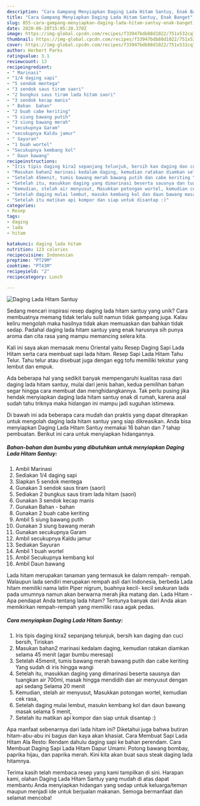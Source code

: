 ```yaml
---
description: "Cara Gampang Menyiapkan Daging Lada Hitam Santuy, Enak Banget"
title: "Cara Gampang Menyiapkan Daging Lada Hitam Santuy, Enak Banget"
slug: 855-cara-gampang-menyiapkan-daging-lada-hitam-santuy-enak-banget
date: 2020-06-20T15:05:20.370Z
image: https://img-global.cpcdn.com/recipes/f33947bdb88d1022/751x532cq70/daging-lada-hitam-santuy-foto-resep-utama.jpg
thumbnail: https://img-global.cpcdn.com/recipes/f33947bdb88d1022/751x532cq70/daging-lada-hitam-santuy-foto-resep-utama.jpg
cover: https://img-global.cpcdn.com/recipes/f33947bdb88d1022/751x532cq70/daging-lada-hitam-santuy-foto-resep-utama.jpg
author: Herbert Parks
ratingvalue: 3.1
reviewcount: 13
recipeingredient:
- " Marinasi"
- "1/4 daging sapi"
- "5 sendok mentega"
- "3 sendok saus tiram saori"
- "2 bungkus saus tiram lada hitam saori"
- "3 sendok kecap manis"
- " Bahan  bahan"
- "2 buah cabe keriting"
- "5 siung bawang putih"
- "3 siung bawang merah"
- "secukupnya Garam"
- "secukupnya Kaldu jamur"
- " Sayuran"
- "1 buah wortel"
- "Secukupnya kembang kol"
- " Daun bawang"
recipeinstructions:
- "Iris tipis daging kira2 sepanjang telunjuk, bersih kan daging dan cuci bersih, Tiriskan"
- "Masukan bahan2 marinasi kedalam daging, kemudian ratakan diamkan selama 45 menit (agar bumbu meresap)"
- "Setelah 45menit, tumis bawang merah bawang putih dan cabe keriting Yang sudah di iris hingga wangi"
- "Setelah itu, masukkan daging yang dimarinasi beserta sausnya dan tuangkan air 700ml, masak hingga mendidih dan air menyusut dengan api sedang Selama 20 menit"
- "Kemudian, stelah air menyusut, Masukkan potongan wortel, kemudian cek rasa,"
- "Setelah daging mulai lembut, masukn kembang kol dan daun bawang masak selama 5 menit,"
- "Setelah itu matikan api kompor dan siap untuk disantap :)"
categories:
- Resep
tags:
- daging
- lada
- hitam

katakunci: daging lada hitam 
nutrition: 123 calories
recipecuisine: Indonesian
preptime: "PT29M"
cooktime: "PT43M"
recipeyield: "2"
recipecategory: Lunch

---
```



![Daging Lada Hitam Santuy](https://img-global.cpcdn.com/recipes/f33947bdb88d1022/751x532cq70/daging-lada-hitam-santuy-foto-resep-utama.jpg)

Sedang mencari inspirasi resep daging lada hitam santuy yang unik? Cara membuatnya memang tidak terlalu sulit namun tidak gampang juga. Kalau keliru mengolah maka hasilnya tidak akan memuaskan dan bahkan tidak sedap. Padahal daging lada hitam santuy yang enak harusnya sih punya aroma dan cita rasa yang mampu memancing selera kita.

Kali ini saya akan memasak menu Oriental yaitu Resep Daging Sapi Lada Hitam serta cara membuat sapi lada hitam. Resep Sapi Lada Hitam Tahu Telur. Tahu telur atau disebuat juga dengan egg tofu memiliki tekstur yang lembut dan empuk.

Ada beberapa hal yang sedikit banyak mempengaruhi kualitas rasa dari daging lada hitam santuy, mulai dari jenis bahan, kedua pemilihan bahan segar hingga cara membuat dan menghidangkannya. Tak perlu pusing jika hendak menyiapkan daging lada hitam santuy enak di rumah, karena asal sudah tahu triknya maka hidangan ini mampu jadi suguhan istimewa.


Di bawah ini ada beberapa cara mudah dan praktis yang dapat diterapkan untuk mengolah daging lada hitam santuy yang siap dikreasikan. Anda bisa menyiapkan Daging Lada Hitam Santuy memakai 16 bahan dan 7 tahap pembuatan. Berikut ini cara untuk menyiapkan hidangannya.

<!--inarticleads1-->

##### Bahan-bahan dan bumbu yang dibutuhkan untuk menyiapkan Daging Lada Hitam Santuy:

1. Ambil  Marinasi
1. Sediakan 1/4 daging sapi
1. Siapkan 5 sendok mentega
1. Gunakan 3 sendok saus tiram (saori)
1. Sediakan 2 bungkus saus tiram lada hitam (saori)
1. Gunakan 3 sendok kecap manis
1. Gunakan  Bahan - bahan
1. Gunakan 2 buah cabe keriting
1. Ambil 5 siung bawang putih
1. Gunakan 3 siung bawang merah
1. Gunakan secukupnya Garam
1. Ambil secukupnya Kaldu jamur
1. Sediakan  Sayuran
1. Ambil 1 buah wortel
1. Ambil Secukupnya kembang kol
1. Ambil  Daun bawang


Lada hitam merupakan tanaman yang termasuk ke dalam rempah- rempah. Walaupun lada sendiri merupakan rempah asli dari Indonesia, berbeda Lada hitam memiliki nama latin Piper nigrum, buahnya kecil- kecil seukuran lada pada umumnya namun akan berwarna merah jika matang dan. Lada Hitam - Apa pendapat Anda tentang lada hitam? Tentunya banyak dari Anda akan memikirkan rempah-rempah yang memiliki rasa agak pedas. 

<!--inarticleads2-->

##### Cara menyiapkan Daging Lada Hitam Santuy:

1. Iris tipis daging kira2 sepanjang telunjuk, bersih kan daging dan cuci bersih, Tiriskan
1. Masukan bahan2 marinasi kedalam daging, kemudian ratakan diamkan selama 45 menit (agar bumbu meresap)
1. Setelah 45menit, tumis bawang merah bawang putih dan cabe keriting Yang sudah di iris hingga wangi
1. Setelah itu, masukkan daging yang dimarinasi beserta sausnya dan tuangkan air 700ml, masak hingga mendidih dan air menyusut dengan api sedang Selama 20 menit
1. Kemudian, stelah air menyusut, Masukkan potongan wortel, kemudian cek rasa,
1. Setelah daging mulai lembut, masukn kembang kol dan daun bawang masak selama 5 menit,
1. Setelah itu matikan api kompor dan siap untuk disantap :)


Apa manfaat sebenarnya dari lada hitam ini? Diketahui juga bahwa butiran hitam-abu-abu ini bagus dan kaya akan khasiat. Cara Membuat Sapi Lada Hitam Ala Resto: Rendam dahulu daging sapi ke bahan perendam. Cara Membuat Daging Sapi Lada Hitam Dapur Umami: Potong bawang bombay, paprika hijau, dan paprika merah. Kini kita akan buat saus steak daging lada hitamnya. 

Terima kasih telah membaca resep yang kami tampilkan di sini. Harapan kami, olahan Daging Lada Hitam Santuy yang mudah di atas dapat membantu Anda menyiapkan hidangan yang sedap untuk keluarga/teman maupun menjadi ide untuk berjualan makanan. Semoga bermanfaat dan selamat mencoba!
